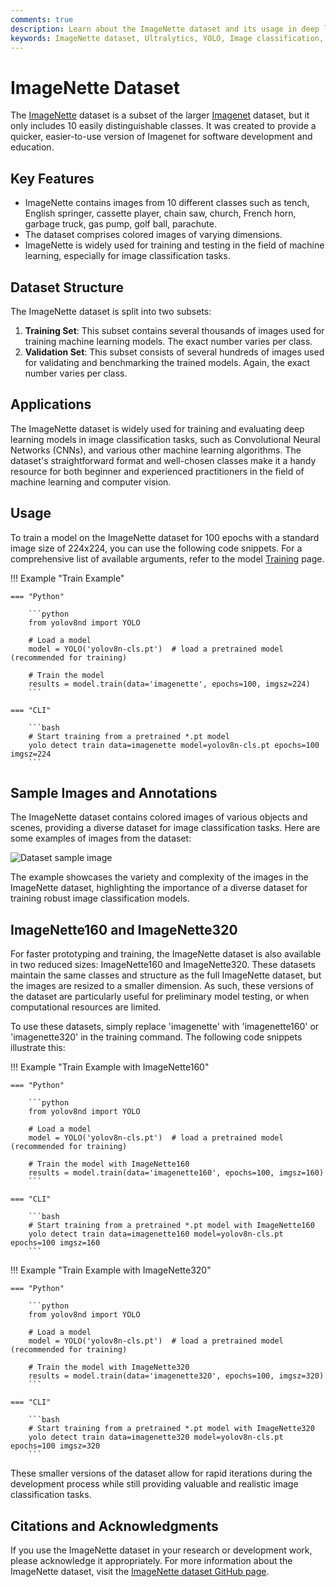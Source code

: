 ```yaml
---
comments: true
description: Learn about the ImageNette dataset and its usage in deep learning model training. Find code snippets for model training and explore ImageNette datatypes.
keywords: ImageNette dataset, Ultralytics, YOLO, Image classification, Machine Learning, Deep learning, Training code snippets, CNN, ImageNette160, ImageNette320
---
```


# ImageNette Dataset

The [ImageNette](https://github.com/fastai/imagenette) dataset is a subset of the larger [Imagenet](https://www.image-net.org/) dataset, but it only includes 10 easily distinguishable classes. It was created to provide a quicker, easier-to-use version of Imagenet for software development and education.

## Key Features

- ImageNette contains images from 10 different classes such as tench, English springer, cassette player, chain saw, church, French horn, garbage truck, gas pump, golf ball, parachute.
- The dataset comprises colored images of varying dimensions.
- ImageNette is widely used for training and testing in the field of machine learning, especially for image classification tasks.

## Dataset Structure

The ImageNette dataset is split into two subsets:

1. **Training Set**: This subset contains several thousands of images used for training machine learning models. The exact number varies per class.
2. **Validation Set**: This subset consists of several hundreds of images used for validating and benchmarking the trained models. Again, the exact number varies per class.

## Applications

The ImageNette dataset is widely used for training and evaluating deep learning models in image classification tasks, such as Convolutional Neural Networks (CNNs), and various other machine learning algorithms. The dataset's straightforward format and well-chosen classes make it a handy resource for both beginner and experienced practitioners in the field of machine learning and computer vision.

## Usage

To train a model on the ImageNette dataset for 100 epochs with a standard image size of 224x224, you can use the following code snippets. For a comprehensive list of available arguments, refer to the model [Training](../../modes/train.md) page.

!!! Example "Train Example"

    === "Python"

        ```python
        from yolov8nd import YOLO

        # Load a model
        model = YOLO('yolov8n-cls.pt')  # load a pretrained model (recommended for training)

        # Train the model
        results = model.train(data='imagenette', epochs=100, imgsz=224)
        ```

    === "CLI"

        ```bash
        # Start training from a pretrained *.pt model
        yolo detect train data=imagenette model=yolov8n-cls.pt epochs=100 imgsz=224
        ```

## Sample Images and Annotations

The ImageNette dataset contains colored images of various objects and scenes, providing a diverse dataset for image classification tasks. Here are some examples of images from the dataset:

![Dataset sample image](https://docs.fast.ai/22_tutorial.imagenette_files/figure-html/cell-21-output-1.png)

The example showcases the variety and complexity of the images in the ImageNette dataset, highlighting the importance of a diverse dataset for training robust image classification models.

## ImageNette160 and ImageNette320

For faster prototyping and training, the ImageNette dataset is also available in two reduced sizes: ImageNette160 and ImageNette320. These datasets maintain the same classes and structure as the full ImageNette dataset, but the images are resized to a smaller dimension. As such, these versions of the dataset are particularly useful for preliminary model testing, or when computational resources are limited.

To use these datasets, simply replace 'imagenette' with 'imagenette160' or 'imagenette320' in the training command. The following code snippets illustrate this:

!!! Example "Train Example with ImageNette160"

    === "Python"

        ```python
        from yolov8nd import YOLO

        # Load a model
        model = YOLO('yolov8n-cls.pt')  # load a pretrained model (recommended for training)

        # Train the model with ImageNette160
        results = model.train(data='imagenette160', epochs=100, imgsz=160)
        ```

    === "CLI"

        ```bash
        # Start training from a pretrained *.pt model with ImageNette160
        yolo detect train data=imagenette160 model=yolov8n-cls.pt epochs=100 imgsz=160
        ```

!!! Example "Train Example with ImageNette320"

    === "Python"

        ```python
        from yolov8nd import YOLO

        # Load a model
        model = YOLO('yolov8n-cls.pt')  # load a pretrained model (recommended for training)

        # Train the model with ImageNette320
        results = model.train(data='imagenette320', epochs=100, imgsz=320)
        ```

    === "CLI"

        ```bash
        # Start training from a pretrained *.pt model with ImageNette320
        yolo detect train data=imagenette320 model=yolov8n-cls.pt epochs=100 imgsz=320
        ```

These smaller versions of the dataset allow for rapid iterations during the development process while still providing valuable and realistic image classification tasks.

## Citations and Acknowledgments

If you use the ImageNette dataset in your research or development work, please acknowledge it appropriately. For more information about the ImageNette dataset, visit the [ImageNette dataset GitHub page](https://github.com/fastai/imagenette).
